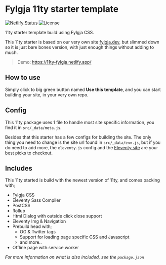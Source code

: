 # Fylgja 11ty starter template

[![Netlify Status](https://api.netlify.com/api/v1/badges/59a6ac0c-8b33-40dc-88eb-7549a1158e74/deploy-status)](https://app.netlify.com/sites/11ty-fylgja/deploys)
![License](https://img.shields.io/github/license/fylgja/11ty-starter-template?color=%23234&style=flat-square)

11ty starter template build using Fylgja CSS.

This 11ty starter is based on our very own site [fylgja.dev](https://fylgja.dev/),
but slimmed down so it is just bare bones version,
with just enough things without adding to much.

> Demo: https://11ty-fylgja.netlify.app/

## How to use

Simply click to big green button named **Use this template**,
and you can start building your site,
in your very own repo.

## Config

This 11ty package uses 1 file to handle most site specific information,
you find it in `src/_data/meta.js`.

Besides that this starter has a few configs for building the site.
The only thing you need to change is the site url found in `src/_data/env.js`,
but if you do need to add more,
the `eleventy.js` config and the [Eleventy site](https://www.11ty.dev/) are your best picks to checkout.

## Includes

This 11ty started is build with the newest version of 11ty, 
and comes packing with;

- Fylgja CSS
- Eleventy Sass Compiler
- PostCSS
- Rollup
- Html Dialog with outside click close support
- Eleventy Img & Navigation
- Prebuild head with;
  - OG & Twitter tags
  - Support for loading page specific CSS and Javascript
  - and more..
- Offline page with service worker

_For more information on what is also included,_
_see the `package.json`_
